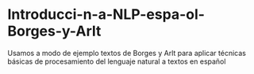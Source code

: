 # Introducci-n-a-NLP-espa-ol-Borges-y-Arlt
Usamos a modo de ejemplo textos de Borges y Arlt para aplicar técnicas básicas de procesamiento del lenguaje natural a textos en español
